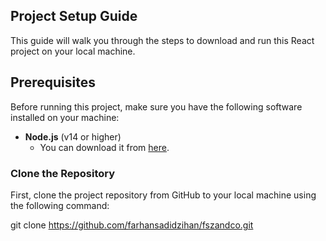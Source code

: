 ## Project Setup Guide

This guide will walk you through the steps to download and run this React project on your local machine.

## Prerequisites

Before running this project, make sure you have the following software installed on your machine:

- **Node.js** (v14 or higher)
  - You can download it from [here](https://nodejs.org/).

### Clone the Repository

First, clone the project repository from GitHub to your local machine using the following command:

git clone https://github.com/farhansadidzihan/fszandco.git
